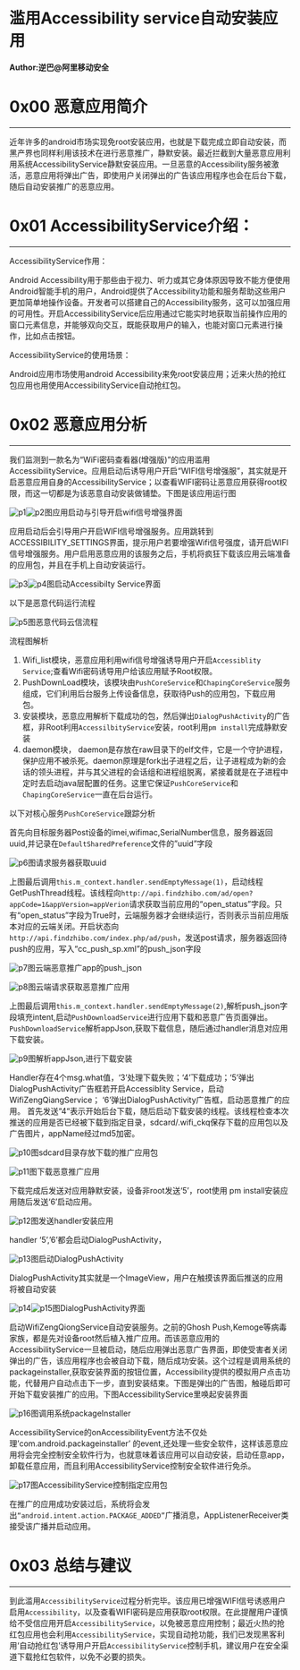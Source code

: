 # 滥用Accessibility service自动安装应用

**Author:逆巴@阿里移动安全**

0x00 恶意应用简介
===========

* * *

近年许多的android市场实现免root安装应用，也就是下载完成立即自动安装，而黑产界也同样利用该技术在进行恶意推广，静默安装。最近拦截到大量恶意应用利用系统AccessibilityService静默安装应用。一旦恶意的Accessibility服务被激活，恶意应用将弹出广告，即使用户关闭弹出的广告该应用程序也会在后台下载，随后自动安装推广的恶意应用。

0x01 AccessibilityService介绍：
============================

* * *

AccessibilityService作用：

Android Accessibility用于那些由于视力、听力或其它身体原因导致不能方便使用Android智能手机的用户，Android提供了Accessibility功能和服务帮助这些用户更加简单地操作设备。开发者可以搭建自己的Accessibility服务，这可以加强应用的可用性。开启AccessibilityService后应用通过它能实时地获取当前操作应用的窗口元素信息，并能够双向交互，既能获取用户的输入，也能对窗口元素进行操作，比如点击按钮。

AccessibilityService的使用场景：

Android应用市场使用android Accessibility来免root安装应用；近来火热的抢红包应用也用使用AccessibilityService自动抢红包。

0x02 恶意应用分析
===========

* * *

我们监测到一款名为“WiFi密码查看器(增强版)”的应用滥用AccessibilityService。应用启动后诱导用户开启“WIFI信号增强服”，其实就是开启恶意应用自身的AccessibilityService；以查看WIFI密码让恶意应用获得root权限，而这一切都是为该恶意自动安装做铺垫。下图是该应用运行图

![p1](http://drops.javaweb.org/uploads/images/eec738a08c9735812c9ed6f01dbc52f00b25fd14.jpg)![p2](http://drops.javaweb.org/uploads/images/2e3637f2053efd9cf76680b821bc77c182d8859e.jpg)图应用启动与引导开启wifi信号增强界面

应用启动后会引导用户开启WIFI信号增强服务。应用跳转到ACCESSIBILITY_SETTINGS界面，提示用户若要增强Wifi信号强度，请开启WIFI信号增强服务。用户启用恶意应用的该服务之后，手机将疯狂下载该应用云端准备的应用包，并且在手机上自动安装运行。

![p3](http://drops.javaweb.org/uploads/images/32b86fe3d16e2abf61238e8f81bbdc55795e95c8.jpg)![p4](http://drops.javaweb.org/uploads/images/9093c7838d6a09033333fec268e2c86b52b6c0e3.jpg)图启动Accessibilty Service界面

以下是恶意代码运行流程

![p5](http://drops.javaweb.org/uploads/images/eb3e29ac6e923b9f9594017de3c1886397c17d6c.jpg)图恶意代码云信流程

流程图解析

1.  Wifi_list模块，恶意应用利用wifi信号增强诱导用户开启`Accessiblity Service`;查看Wifi密码诱导用户给该应用赋予Root权限。
2.  PushDownLoad模块，该模块由`PushCoreService`和`ChapingCoreService`服务组成，它们利用后台服务上传设备信息，获取待Push的应用包，下载应用包。
3.  安装模块，恶意应用解析下载成功的包，然后弹出`DialogPushActivity`的广告框，非Root利用`AccessilbityService`安装，root利用`pm install`完成静默安装
4.  daemon模块， daemon是存放在raw目录下的elf文件，它是一个守护进程，保护应用不被杀死。daemon原理是fork出子进程之后，让子进程成为新的会话的领头进程，并与其父进程的会话组和进程组脱离，紧接着就是在子进程中定时去启动java层配置的任务。这里它保证`PushCoreService`和`ChapingCoreService`一直在后台运行。

以下对核心服务`PushCoreService`跟踪分析

首先向目标服务器Post设备的imei,wifimac,SerialNumber信息，服务器返回uuid,并记录在`DefaultSharedPreference`文件的”uuid”字段

![p6](http://drops.javaweb.org/uploads/images/8ddc2ba161c0430f489c4d50adc4599514275fd2.jpg)图请求服务器获取uuid

上图最后调用`this.m_context.handler.sendEmptyMessage(1)`，启动线程GetPushThread线程。该线程向`http://api.findzhibo.com/ad/open?appCode=1&appVersion=appVerion`请求获取当前应用的“open_status”字段。只有“open_status”字段为True时，云端服务器才会继续运行，否则表示当前应用版本对应的云端关闭。开启状态向`http://api.findzhibo.com/index.php/ad/push`，发送post请求，服务器返回待push的应用，写入“cc_push_sp.xml”的push_json字段

![p7](http://drops.javaweb.org/uploads/images/32e5c8271d949f47762dd9ffaabadddf78802991.jpg)图云端恶意推广app的push_json

![p8](http://drops.javaweb.org/uploads/images/9a7b4a5048f6fc94dfdb713b7263ab358a101778.jpg)图云端请求获取恶意推广应用

上图最后调用`this.m_context.handler.sendEmptyMessage(2)`,解析push_json字段填充intent,启动`PushDownloadService`进行应用下载和恶意广告页面弹出。`PushDownloadService`解析appJson,获取下载信息，随后通过handler消息对应用下载安装。

![p9](http://drops.javaweb.org/uploads/images/7b68a4bb1d58a3210428cc10512b93a13735d90c.jpg)图解析appJson,进行下载安装

Handler存在4个msg.what值，‘3’处理下载失败；‘4’下载成功；‘5’弹出DialogPushActivity广告框若开启Accessiblity Service，启动WifiZengQiangService； ‘6’弹出DialogPushActivity广告框，启动恶意推广的应用。 首先发送“4“表示开始后台下载，随后启动下载安装的线程。该线程检查本次推送的应用是否已经被下载到指定目录，sdcard/.wifi_ckq保存下载的应用包以及广告图片，appName经过md5加密。

![p10](http://drops.javaweb.org/uploads/images/a0e435d7af69cc603194f5dfcaaaa2cbf9d996f2.jpg)图sdcard目录存放下载的推广应用包

![p11](http://drops.javaweb.org/uploads/images/13243b8d090255a00774b12532babeaa2a065c63.jpg)图下载恶意推广应用

下载完成后发送对应用静默安装，设备非root发送‘5’，root使用 pm install安装应用随后发送‘6’启动应用。

![p12](http://drops.javaweb.org/uploads/images/cbd25864402c196a71e396f9f5cbb3fc1a70ee7d.jpg)图发送handler安装应用

handler ‘5’,’6’都会启动DialogPushActivity，

![p13](http://drops.javaweb.org/uploads/images/7066f0aa05a89c656e88ed066be3eeb67521522d.jpg)图启动DialogPushActivity

DialogPushActivity其实就是一个ImageView，用户在触摸该界面后推送的应用将被自动安装

![p14](http://drops.javaweb.org/uploads/images/79276d27cdefd8cd0e9c17633f23f9c15442ac05.jpg)![p15](http://drops.javaweb.org/uploads/images/4f7fe56a9c793d3145a0952745a0ae305892ba05.jpg)图DialogPushActivity界面

启动WifiZengQiongService自动安装服务。之前的Ghosh Push,Kemoge等病毒家族，都是先对设备root然后植入推广应用。而该恶意应用的AccessibilityService一旦被启动，随后应用弹出恶意广告界面，即使受害者关闭弹出的广告，该应用程序也会被自动下载，随后成功安装。这个过程是调用系统的packageinstaller,获取安装界面的按钮位置，Accessibility提供的模拟用户点击功能，代替用户自动点击下一步，直到安装结束。下图是弹出的广告图，触碰后即可开始下载安装推广的应用。下图AccessibilityService里唤起安装界面

![p16](http://drops.javaweb.org/uploads/images/43ecb00491b0f920f8f635e3096f455f48467f95.jpg)图调用系统packageInstaller

AccessibilityService的onAccessibilityEvent方法不仅处理’com.android.packageinstaller’ 的event,还处理一些安全软件，这样该恶意应用将会完全控制安全软件行为，也就意味着该应用可以自动安装，启动任意app，卸载任意应用，而且利用AccessibilityService控制安全软件进行免杀。

![p17](http://drops.javaweb.org/uploads/images/4b962cf87543479860541d5868e0db4c758754e9.jpg)图AccessibilityService控制指定应用包

在推广的应用成功安装过后，系统将会发出`“android.intent.action.PACKAGE_ADDED”`广播消息，AppListenerReceiver类接受该广播并启动应用。

0x03 总结与建议
==========

* * *

到此滥用`AccessibilityService`过程分析完毕。该应用已增强WIFI信号诱惑用户启用`Accessibility`，以及查看WIFI密码是应用获取root权限。在此提醒用户谨慎给不受信应用开启`AccessibilityService`，以免被恶意应用控制；最近火热的抢红包应用也会利用`AccessibilityService`，实现自动抢功能，我们已发现黑客利用‘自动抢红包’诱导用户开启`AccessibilityService`控制手机，建议用户在安全渠道下载抢红包软件，以免不必要的损失。
